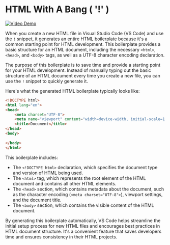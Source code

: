 # HTML With A Bang ( '!' )

[![Video Demo](https://img.youtube.com/vi/Yt9y2-i2TcM/0.jpg)](https://www.youtube.com/watch?v=Yt9y2-i2TcM)

When you create a new HTML file in Visual Studio Code (VS Code) and use the `!` snippet, it generates an entire HTML boilerplate because it's a common starting point for HTML development. This boilerplate provides a basic structure for an HTML document, including the necessary `<html>`, `<head>`, and `<body>` tags, as well as a UTF-8 character encoding declaration.

The purpose of this boilerplate is to save time and provide a starting point for your HTML development. Instead of manually typing out the basic structure of an HTML document every time you create a new file, you can use the `!` snippet to quickly generate it.

Here's what the generated HTML boilerplate typically looks like:

```html
<!DOCTYPE html>
<html lang="en">
<head>
    <meta charset="UTF-8">
    <meta name="viewport" content="width=device-width, initial-scale=1.0">
    <title>Document</title>
</head>
<body>
    
</body>
</html>
```

This boilerplate includes:

- The `<!DOCTYPE html>` declaration, which specifies the document type and version of HTML being used.
- The `<html>` tag, which represents the root element of the HTML document and contains all other HTML elements.
- The `<head>` section, which contains metadata about the document, such as the character encoding (`<meta charset="UTF-8">`), viewport settings, and the document title.
- The `<body>` section, which contains the visible content of the HTML document.

By generating this boilerplate automatically, VS Code helps streamline the initial setup process for new HTML files and encourages best practices in HTML document structure. It's a convenient feature that saves developers time and ensures consistency in their HTML projects.
